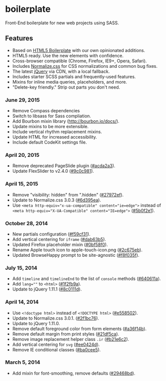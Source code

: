 boilerplate
===========

Front-End boilerplate for new web projects using SASS.

## Features

* Based on [HTML5 Boilerplate](http://html5boilerplate.com) with our own opinionated additions.
* HTML5 ready. Use the new elements with confidence.
* Cross-browser compatible (Chrome, Firefox, IE9+, Opera, Safari).
* Includes [Normalize.css](http://necolas.github.com/normalize.css/) for CSS
  normalizations and common bug fixes.
* The latest [jQuery](http://jquery.com/) via CDN, with a local fallback.
* Includes starter SCSS partials and frequently-used features.
* Mixins for inline media queries, placeholders, and more.
* "Delete-key friendly." Strip out parts you don't need.

### June 29, 2015

* Remove Compass dependencies
* Switch to libsass for Sass compliation.
* Add Bourbon mixin library (http://bourbon.io/docs/).
* Update mixins to be more extensible.
* Include vertical rhythm replacement mixins.
* Update HTML for increased accessibility.
* Include default CodeKit settings file.


### April 20, 2015

* Remove deprecated PageSlide plugin 
  ([#acda2a3](https://github.com/cyberwoven/boilerplate/commit/acda2a34705e2050f41a713525cb55adbef46b07)).
* Update FlexSlider to v2.4.0 
  ([#9c0c981](https://github.com/cyberwoven/boilerplate/commit/9c0c981ad6f0879602f5fec5696366bd108bfa04)).


### April 15, 2015

* Remove "visibility: hidden" from ".hidden" 
  ([#27972ef](https://github.com/cyberwoven/boilerplate/commit/27972efe983502c07924b80229b59cf73a37ffda)).
* Update to Normalize.css 3.0.3 
  ([#6d395ea](https://github.com/cyberwoven/boilerplate/commit/6d395eabd8b2e7db007daff375a3aca35879a390)).
* Use `<meta http-equiv="x-ua-compatible" content="ie=edge">` instead of `<meta http-equiv="X-UA-Compatible" content="IE=edge">`
  ([#5b0f2e1](https://github.com/cyberwoven/boilerplate/commit/5b0f2e167e707c7478d4d6930ea9c3d73b1d8488)).


### October 28, 2014

* New partials configuration
  ([#f59cf31](https://github.com/cyberwoven/boilerplate/commit/f59cf31ae54c2aaf6c0d1eba6cea292c2daa0502)).
* Add vertical centering for `iframe`
  ([#dab63b5](https://github.com/cyberwoven/boilerplate/commit/dab63b5ce50b8261d7bf6fca65b23bb0c6cb65e7)).
* Updated Firefox placeholder mixin
  ([#0bf58f0](https://github.com/cyberwoven/boilerplate/commit/0bf58f0c6e1c7cef77f2413fe0928e3f86674ebc)).
* Rename Apple touch icon to apple-touch-icon.png
  ([#2c675eb](https://github.com/cyberwoven/boilerplate/commit/2c675ebccc63b1d5062390a9d0a6af252382dda1)).
* Updated BrowseHappy prompt to be site-agnostic
  ([#f8f035f](https://github.com/cyberwoven/boilerplate/commit/f8f035fcc8e16ca4c865e50b7e608d2bd781ed84)).

### July 15, 2014

* Add `timeline` and `timelineEnd` to the list of `console` methods
  ([#640611a](https://github.com/cyberwoven/boilerplate/commit/640611a6dd797a4a6e8431511445828ff7ab3805)).
* Add `lang=""` to `<html>`
  ([#1f2fb9a](https://github.com/cyberwoven/boilerplate/commit/1f2fb9a30b8561b5d738099ce9b5f3fd69dcd13f)).
* Update to jQuery 1.11.1
  ([#8c0111d](https://github.com/cyberwoven/boilerplate/commit/8c0111d6cb8bc149f5cd8aa21f61c653cd4af7df)).

### April 14, 2014

* Use `<!doctype html>` instead of `<!DOCTYPE html>`
  ([#e558502](https://github.com/cyberwoven/boilerplate/commit/e55850201f365562abb27642292487b5b30af308)).
* Update to Normalize.css 3.0.1.
  ([#2f1bc76](https://github.com/cyberwoven/boilerplate/commit/2f1bc76ba2244a1d02beb70c989a2111caa83e27)).
* Update to jQuery 1.11.0.
* Remove default foreground color from form elements
  ([#a36f14b](https://github.com/cyberwoven/boilerplate/commit/a36f14bb0feeccc569a4bd607d713eb497271b25)).
* Remove default margin from print styles
  ([#21df5ca](https://github.com/cyberwoven/boilerplate/commit/21df5ca436795b7938940193692973ea82e92f6c)).
* Remove image replacement helper class `.ir`
  ([#b21e6c2](https://github.com/cyberwoven/boilerplate/commit/b21e6c2fc3bd6a653539606b735a17dc6253b1c1)).
* Add vertical centering for `svg`
  ([#ee0424d](https://github.com/cyberwoven/boilerplate/commit/ee0424d36a20fd8f8ff3c254db8f078b129d24fb)).
* Remove IE conditional classes
  ([#ba0cee5](https://github.com/cyberwoven/boilerplate/commit/ba0cee5e70b7378087b991239afb288ae56bd18f)).

### March 5, 2014

* Add mixin for font-smoothing, remove defaults
  ([#29468bd](https://github.com/cyberwoven/boilerplate/commit/29468bde3e088e97792cb44613a942083384f0dd)).